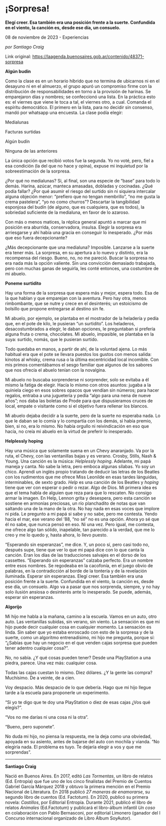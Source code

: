 # ¡Sorpresa!

**Elegí creer. Esa también era una posición frente a la suerte. Confundida en el viento, la canción es, desde ese día, un consuelo.**

08 de noviembre de 2023 - Experiencias

_por Santiago Craig_

Link original: https://laagenda.buenosaires.gob.ar/contenido/48371-sorpresa



**Algún budín**




Como la clase es en un horario híbrido que no termina de ubicarnos ni en el desayuno ni en el almuerzo, el grupo apuró un compromiso firme con la distribución de responsabilidades en torno a la provisión de harinas. Se emparejaron días y nombres; se confeccionó una lista. En la práctica esto es: el viernes que viene le toca a tal, el viernes otro, a cual. Comanda el espíritu democrático. El primero en la lista, para no decidir sin consenso, mandó por whatsapp una encuesta. La clase podía elegir:




Medialunas




Facturas surtidas




Algún budín




Ninguna de las anteriores




La única opción que recibió votos fue la segunda. Yo no voté, pero, fiel a esa condición (la del que no hace y opina), expuse mi inquietud por la sobreestimación de la sorpresa.




¿Por qué no medialunas? Si, al final, son una especie de “base” para todo lo demás. Harina, azúcar, manteca amasadas, dobladas y cocinadas. ¿Qué podía fallar? ¿Por qué asumir el riesgo del surtido sin ni siquiera intercalar alguna objeción menor: “prefiero que no tengan membrillo”, “no me gusta la crema pastelera”, “yo no como churros”? Descartar la tangibilidad esponjosa del budín (de alguno, que es cualquiera, que es todos), la sobriedad suficiente de la medialuna, en favor de lo azaroso.




Con más o menos matices, la réplica general apuntó a marcar que mi posición era aburrida, conservadora, insulsa. Elegir la sorpresa era arriesgarse y ahí había una gracia en conseguir lo inesperado. ¿Por más que eso fuera decepcionante?




 ¿Más decepcionante que una medialuna? Imposible. Lanzarse a la suerte era tener más. La sorpresa, en su apertura a lo nuevo y distinto, era la recompensa del riesgo.
Bueno, no, no me pareció. Buscar la sorpresa no era nada más la opción valiente. Sin una convicción demasiado trabajada, pero con muchas ganas de seguirla, les conté entonces, una costumbre de mi abuelo.
 



**Poneme surtidito**




Hay una forma de la sorpresa que espera más y mejor, espera todo. Esa de la que hablan y que emparejan con la aventura. Pero hay otra, menos rimbombante, que se nutre y crece en el desinterés; un estoicismo de bolsillo que propone entregarse al destino sin fe.




Mi abuelo, por ejemplo, se plantaba en el mostrador de la heladería y pedía que, en el pote de kilo, le pusieran “un surtidito”. Los heladeros, desacostumbrados a elegir, le daban opciones, le preguntaban si prefería alguna fruta o crema, chocolates. Mi abuelo, impasible, se plantaba en la suya: surtido, nomás, que le pusieran surtido.




Todo quedaba en manos, a partir de ahí, de la voluntad ajena. Lo más habitual era que el pote se llevara puestos los gustos con menos salida: kinotos al whisky, crema rusa o la última excentricidad local incomible. Con mis primos comentábamos el sesgo familiar que algunos de los sabores que nos ofrecía el abuelo tenían con la novalgina.




Mi abuelo no buscaba sorprenderse ni sorprender, solo se evitaba a él mismo la fatiga de elegir. Hacía lo mismo con otros asuntos: jugaba a la quiniela ciego en esos sobres opacos que vendían sin números; para hacer regalos, entraba a una juguetería y pedía “algo para una nena de nueve años”; nos daba las boletas de Prode para que dispusieramos cruces de local, empate o visitante como si el objetivo fuera rellenar los blancos.




Mi abuelo dejaba decidir a la suerte, pero de la suerte no esperaba nada. Lo que le daban se lo comía y lo compartía con los demás, si había premio, bien, si no, era lo mismo. No había orgullo ni reivindicación en eso que hacía, no creía mi abuelo en la virtud de preferir lo inesperado.




**Helplessly hoping**




Hay una música que solamente suena en un Chevy anaranjado. Va por la ruta, el Chevy, con las ventanillas bajas y es verano. Crosby, Stills, Nash & Young. Una canción es la música: *Helplessly hoping*. Adelante, mi papá maneja y canta. No sabe la letra, pero emboca algunas sílabas. Yo soy un chico. Aprendí un inglés propio tratando de deducir las letras de los Beatles con los rudimentos que me ofrece Miss Leonilde en esas tardes lánguidas, interminables, de sexto grado. *Help* es una canción de los Beatles y *hoping* tiene que ver con esperar o pedir o rezar. Algo de Dios. Mi primera idea es que el tema habla de alguien que reza para que lo rescaten. No consigo armar la imagen. En Help, Lennon grita y desespera, pero esta canción se sostiene en armonías preciosas, un río planchadito de notas que van saltando una de la mano de la otra. No hay nada en esas voces que implore ni pida. Le pregunto a mi papá si sabe y no sabe, pero me contesta. Yendo hacia el mar, ese verano del ‘88, “no sé” no es una opción. Ahora yo sé que él no sabe, que nunca pensó en eso. Ni una vez. Pero igual, me contesta, me ofrece algo tan sólido, inapelable, tan parecido a la verdad, que me lo creo y me lo quedo y, hasta ahora, lo llevo puesto.




“Esperando sin esperanzas”, me dice. Y, un poco sí, pero casi todo no, después supe, tiene que ver lo que mi papá dice con lo que canta la canción. Eran los días de las traducciones salvajes en el dorso de los cassettes. “Esperando sin esperanzas” calzaba perfecto. Era un nombre entre esos nombres. Se regodeaba en la cacofonía, en el juego obvio de palabras, en la contradicción al borde de la tontería y de la revelación iluminada. Esperar sin esperanzas. Elegí creer. Esa también era una posición frente a la suerte. Confundida en el viento, la canción es, desde ese día, un consuelo. Algo va a pasar que nos sorprenda, siempre, y no hay solo ilusión ansiosa o desinterés ante lo inesperado. Se puede, además, esperar sin esperanzas.




**Algorijo**




Mi hijo me habla a la mañana, camino a la escuela. Vamos en un auto, otro auto. Las ventanillas subidas, sin verano, sin viento. La sensación es que mi hijo puede decir cualquier cosa en cualquier momento. La sensación es linda. Sin saber que yo estaba enroscado con esto de la sorpresa y de la suerte, como un algoritmo entrenadísimo, mi hijo me pregunta, porque sí: “¿Sabías que hay un negocio en el que venden cajas sorpresa que pueden tener adentro cualquier cosa?”.




No, no sabía. ¿Y qué cosas pueden tener? Desde una PlayStation a una piedra, parece. Una vez más: cualquier cosa.




Todas las cajas cuestan lo mismo. Diez dólares. ¿Y la gente las compra? Muchísimo. De a veinte, de a cien.




Voy despacio. Más despacio de lo que debería. Hago que mi hijo llegue tarde a la escuela para proponerle un experimento.




“Si yo te digo que te doy una PlayStation o diez de esas cajas ¿Vos qué elegís?”.




“Vos no me darías ni una cosa ni la otra”.




“Bueno, pero suponete”.




 No duda mi hijo, no piensa la respuesta, me la deja como una obviedad, apoyada en su asiento, antes de bajarse del auto con mochila y vianda. 
“No elegiría nada. El problema es tuyo. Te dejaría elegir a vos y que me sorprendas”.
 



---




**Santiago Craig**




Nació en Buenos Aires. En 2017, editó *Las Tormentas*, un libro de relatos (Ed. Entropía) que fue uno de los cinco finalistas del Premio de Cuentos Gabriel García Márquez 2018 y obtuvo la primera mención en el Premio Nacional de Literatura. En 2018 publicó *27 maneras de enamorarse*, su segundo libro de cuentos (Ed. Factotum). En 2020, publicó su primera novela: *Castillos*, por Editorial Entropía. Durante 2021, publicó el libro de relatos *Animales* (Ed.Factotum) y publicará el libro-álbum infantil *Un coso* en colaboración con Pablo Bernasconi, por editorial Limonero (ganador del I Concurso internacional organizado de Libro Álbum SoyAutor).



